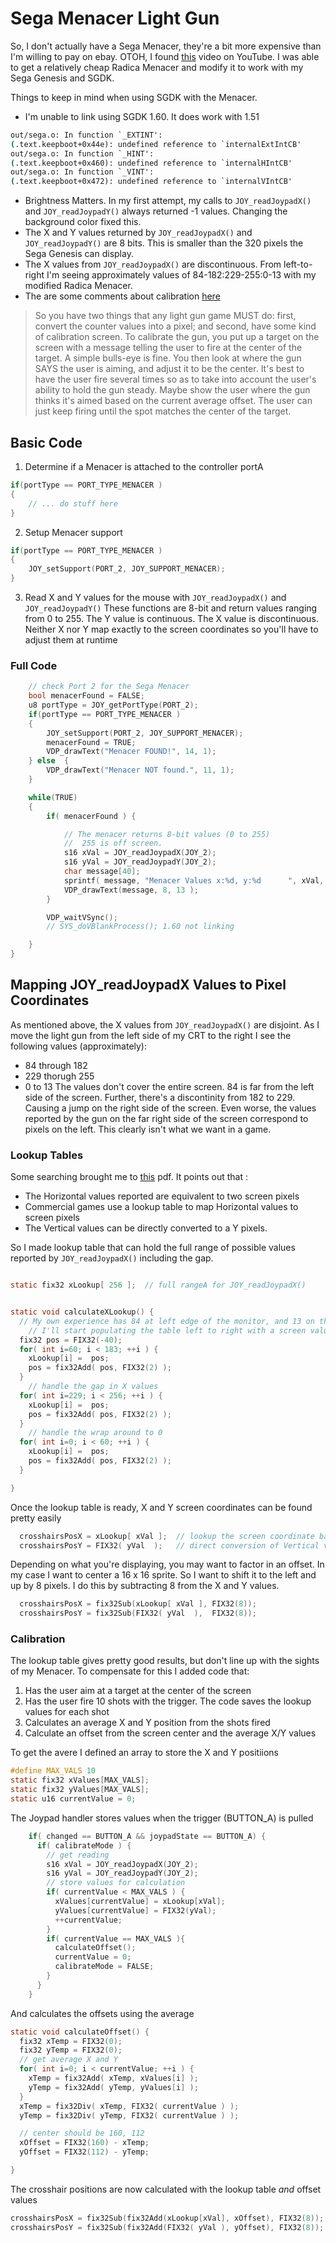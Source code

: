 # Sega Menacer Light Gun
So, I don't actually have a Sega Menacer, they're a bit more expensive 
than I'm willing to pay on ebay. OTOH, I found [this](https://www.youtube.com/watch?v=a9mCa0__SPQ)
video  on YouTube.   I was able to get a relatively cheap Radica Menacer
and modify it to work with my Sega Genesis and SGDK.


Things to keep in mind when using SGDK with the Menacer.
* I'm unable to link using SGDK 1.60.  It does work with 1.51
~~~cmd
out/sega.o: In function `_EXTINT':
(.text.keepboot+0x44e): undefined reference to `internalExtIntCB'
out/sega.o: In function `_HINT':
(.text.keepboot+0x460): undefined reference to `internalHIntCB'
out/sega.o: In function `_VINT':
(.text.keepboot+0x472): undefined reference to `internalVIntCB'
~~~
* Brightness Matters. In my first attempt, my calls to `JOY_readJoypadX()` and `JOY_readJoypadY()` always returned -1 values.   Changing the background color fixed this.
* The X and Y values returned by `JOY_readJoypadX()` and `JOY_readJoypadY()` are 8 bits.  This is smaller than the 320 pixels the Sega Genesis can display.
* The X values from `JOY_readJoypadX()` are discontinuous.  From left-to-right I'm seeing approximately values of 84-182:229-255:0-13 with my modified Radica Menacer.
* The are some comments about calibration [here](http://gendev.spritesmind.net/forum/viewtopic.php?t=14&start=660)
> So you have two things that any light gun game MUST do: first, convert the 
> counter values into a pixel; and second, have some kind of calibration screen.
>  To calibrate the gun, you put up a target on the screen with a message 
>  telling the user to fire at the center of the target. A simple bulls-eye is 
>  fine. You then look at where the gun SAYS the user is aiming, and adjust it 
>  to be the center. It's best to have the user fire several times so as to take 
>  into account the user's ability to hold the gun steady. Maybe show the user 
>  where the gun thinks it's aimed based on the current average offset. The user 
>  can just keep firing until the spot matches the center of the target.

## Basic Code 
1. Determine if a Menacer is attached to the controller portA
~~~c
if(portType == PORT_TYPE_MENACER )
{
	// ... do stuff here
}		
~~~
2. Setup Menacer support
~~~c
if(portType == PORT_TYPE_MENACER )
{
	JOY_setSupport(PORT_2, JOY_SUPPORT_MENACER);
}
~~~
3. Read X and Y values for the mouse with `JOY_readJoypadX()` and `JOY_readJoypadY()`
These functions are 8-bit and return values ranging from 0 to 255.  The Y value is 
continuous.  The X value is discontinuous.   Neither X nor Y map exactly to the 
screen coordinates so you'll have to adjust them at runtime

### Full Code
~~~c
	// check Port 2 for the Sega Menacer
	bool menacerFound = FALSE;
	u8 portType = JOY_getPortType(PORT_2);
	if(portType == PORT_TYPE_MENACER )
	{
		JOY_setSupport(PORT_2, JOY_SUPPORT_MENACER);
		menacerFound = TRUE;
		VDP_drawText("Menacer FOUND!", 14, 1);
	} else  {
		VDP_drawText("Menacer NOT found.", 11, 1);
	}

	while(TRUE)
	{
		if( menacerFound ) {	

			// The menacer returns 8-bit values (0 to 255)
			//  255 is off screen.  
			s16 xVal = JOY_readJoypadX(JOY_2);
			s16 yVal = JOY_readJoypadY(JOY_2);
			char message[40];
			sprintf( message, "Menacer Values x:%d, y:%d      ", xVal, yVal );
			VDP_drawText(message, 8, 13 );
		}

		VDP_waitVSync();
		// SYS_doVBlankProcess(); 1.60 not linking

	}
}
~~~

## Mapping JOY_readJoypadX Values to Pixel Coordinates
As mentioned above, the X values from `JOY_readJoypadX()` are disjoint.  As I move 
the light gun from the left side of my CRT to the right I see the following values (approximately):
* 84 through 182 
* 229 thorugh 255
* 0 to 13 
The values don't cover the entire screen.  84 is far from the left side of the screen.
Further, there's a discontinity from 182 to 229. Causing a jump on the right side of the 
screen. Even worse, the values reported by the gun on the far right side of the screen
correspond to pixels on the left.  This clearly isn't what we want in a game.

### Lookup Tables
Some searching brought me to [this](https://gendev.spritesmind.net/mirrors/eke/gen_lightgun.pdf) pdf.
It points out that :
* The Horizontal values reported are equivalent to two screen pixels
* Commercial games use a lookup table to map Horizontal values to screen pixels
* The Vertical values can be directly converted to a Y pixels.

So I made lookup table that can hold the full range of possible 
values reported by `JOY_readJoypadX()` including the gap.

~~~c

static fix32 xLookup[ 256 ];  // full rangeA for JOY_readJoypadX()


static void calculateXLookup() {
  // My own experience has 84 at left edge of the monitor, and 13 on the right.
	// I'll start populating the table left to right with a screen value of -40
  fix32 pos = FIX32(-40);
  for( int i=60; i < 183; ++i ) {
    xLookup[i] =  pos;
    pos = fix32Add( pos, FIX32(2) );
  }
	// handle the gap in X values 
  for( int i=229; i < 256; ++i ) {
    xLookup[i] =  pos;
    pos = fix32Add( pos, FIX32(2) );
  }
	// handle the wrap around to 0  
  for( int i=0; i < 60; ++i ) {
    xLookup[i] =  pos;
    pos = fix32Add( pos, FIX32(2) );
  }

}
~~~
Once the lookup table is ready, X and Y screen coordinates can be found 
pretty easily
~~~c
  crosshairsPosX = xLookup[ xVal ];  // lookup the screen coordinate based on Horizontal Value
  crosshairsPosY = FIX32( yVal  );   // direct conversion of Vertical value
~~~

Depending on what you're displaying, you may want to factor in an offset.
In my case I want to center a 16 x 16 sprite.  So I want to shift it to the 
left and up by 8 pixels. I do this by subtracting 8 from the X and Y values.
~~~c
  crosshairsPosX = fix32Sub(xLookup[ xVal ], FIX32(8));
  crosshairsPosY = fix32Sub(FIX32( yVal  ),  FIX32(8));
~~~

### Calibration
The lookup table gives pretty good results, but don't line up with the
sights of my Menacer.   To compensate for this I added code that:
1. Has the user aim at a target at the center of the screen
2. Has the user fire 10 shots with the trigger.  The code saves the lookup
values for each shot
3. Calculates an average X and Y position from the shots fired
4. Calculate an offset from the screen center and the average X/Y values


To get the avere I defined an array to store the X and Y positiions
~~~c
#define MAX_VALS 10
static fix32 xValues[MAX_VALS];
static fix32 yValues[MAX_VALS];
static u16 currentValue = 0;
~~~
The Joypad handler stores values when the trigger (BUTTON_A) is pulled
~~~c
    if( changed == BUTTON_A && joypadState == BUTTON_A) {
      if( calibrateMode ) {
        // get reading
        s16 xVal = JOY_readJoypadX(JOY_2);
        s16 yVal = JOY_readJoypadY(JOY_2);
        // store values for calculation
        if( currentValue < MAX_VALS ) {
          xValues[currentValue] = xLookup[xVal];
          yValues[currentValue] = FIX32(yVal);
          ++currentValue;
        }
        if( currentValue == MAX_VALS ){
          calculateOffset();
          currentValue = 0;
          calibrateMode = FALSE;
        }
      }
    }
~~~
And calculates the offsets using the average
~~~c
static void calculateOffset() {
  fix32 xTemp = FIX32(0);
  fix32 yTemp = FIX32(0);
  // get average X and Y
  for( int i=0; i < currentValue; ++i ) {
    xTemp = fix32Add( xTemp, xValues[i] );
    yTemp = fix32Add( yTemp, yValues[i] );
  }
  xTemp = fix32Div( xTemp, FIX32( currentValue ) );
  yTemp = fix32Div( yTemp, FIX32( currentValue ) );

  // center should be 160, 112
  xOffset = FIX32(160) - xTemp;
  yOffset = FIX32(112) - yTemp;

}
~~~

The crosshair positions are now calculated with the lookup table *and* offset values
~~~c
crosshairsPosX = fix32Sub(fix32Add(xLookup[xVal], xOffset), FIX32(8));
crosshairsPosY = fix32Sub(fix32Add(FIX32( yVal ), yOffset), FIX32(8));
~~~









